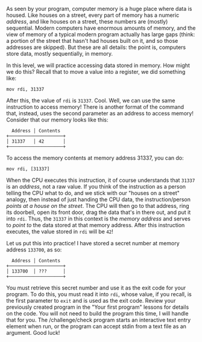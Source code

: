 As seen by your program, computer memory is a huge place where data is housed.
Like houses on a street, every part of memory has a numeric _address_, and like houses on a street, these numbers are (mostly) sequential.
Modern computers have enormous amounts of memory, and the view of memory of a typical modern program actually has large gaps (think: a portion of the street that hasn't had houses built on it, and so those addresses are skipped).
But these are all details: the point is, computers store data, mostly sequentially, in memory.

In this level, we will practice accessing data stored in memory.
How might we do this?
Recall that to move a value into a register, we did something like:

```assembly
mov rdi, 31337
```

After this, the value of `rdi` is `31337`.
Cool.
Well, we can use the same instruction to access memory!
There is another format of the command that, instead, uses the second parameter as an address to access memory!
Consider that our memory looks like this:

```text
  Address │ Contents
+────────────────────+
│ 31337   │ 42       │
+────────────────────+
```

To access the memory contents at memory address 31337, you can do:

```assembly
mov rdi, [31337]
```

When the CPU executes this instruction, it of course understands that `31337` is an _address_, not a raw value.
If you think of the instruction as a person telling the CPU what to do, and we stick with our "houses on a street" analogy, then instead of just handing the CPU data, the instruction/person _points at a house on the street_.
The CPU will then go to that address, ring its doorbell, open its front door, drag the data that's in there out, and put it into `rdi`.
Thus, the `31337` in this context is the _memory address_ and serves to _point to_ the data stored at that memory address.
After this instruction executes, the value stored in `rdi` will be `42`!

Let us put this into practice!
I have stored a secret number at memory address `133700`, as so:

```text
  Address │ Contents
+────────────────────+
│ 133700  │ ???      │
+────────────────────+
```

You must retrieve this secret number and use it as the exit code for your program.
To do this, you must read it into `rdi`, whose value, if you recall, is the first parameter to `exit` and is used as the exit code. Review your previously created program in the "Your first program" lessons for details on the code. You will not need to build the program this time, I will handle that for you.
The /challenge/check program starts an interactive text entry element when run, or the program can accept stdin from a text file as an argument.
Good luck!
